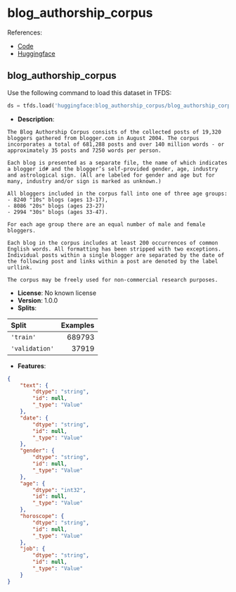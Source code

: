 # blog_authorship_corpus

References:

*   [Code](https://github.com/huggingface/datasets/blob/master/datasets/blog_authorship_corpus)
*   [Huggingface](https://huggingface.co/datasets/blog_authorship_corpus)


## blog_authorship_corpus


Use the following command to load this dataset in TFDS:

```python
ds = tfds.load('huggingface:blog_authorship_corpus/blog_authorship_corpus')
```

*   **Description**:

```
The Blog Authorship Corpus consists of the collected posts of 19,320 bloggers gathered from blogger.com in August 2004. The corpus incorporates a total of 681,288 posts and over 140 million words - or approximately 35 posts and 7250 words per person.

Each blog is presented as a separate file, the name of which indicates a blogger id# and the blogger’s self-provided gender, age, industry and astrological sign. (All are labeled for gender and age but for many, industry and/or sign is marked as unknown.)

All bloggers included in the corpus fall into one of three age groups:
- 8240 "10s" blogs (ages 13-17),
- 8086 "20s" blogs (ages 23-27)
- 2994 "30s" blogs (ages 33-47).

For each age group there are an equal number of male and female bloggers.

Each blog in the corpus includes at least 200 occurrences of common English words. All formatting has been stripped with two exceptions. Individual posts within a single blogger are separated by the date of the following post and links within a post are denoted by the label urllink.

The corpus may be freely used for non-commercial research purposes.
```

*   **License**: No known license
*   **Version**: 1.0.0
*   **Splits**:

Split  | Examples
:----- | -------:
`'train'` | 689793
`'validation'` | 37919

*   **Features**:

```json
{
    "text": {
        "dtype": "string",
        "id": null,
        "_type": "Value"
    },
    "date": {
        "dtype": "string",
        "id": null,
        "_type": "Value"
    },
    "gender": {
        "dtype": "string",
        "id": null,
        "_type": "Value"
    },
    "age": {
        "dtype": "int32",
        "id": null,
        "_type": "Value"
    },
    "horoscope": {
        "dtype": "string",
        "id": null,
        "_type": "Value"
    },
    "job": {
        "dtype": "string",
        "id": null,
        "_type": "Value"
    }
}
```


